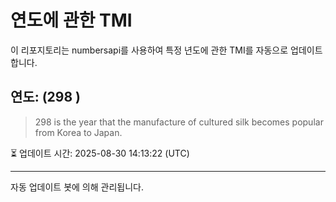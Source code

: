 
# 연도에 관한 TMI

이 리포지토리는 numbersapi를 사용하여 특정 년도에 관한 TMI를 자동으로 업데이트합니다.

## 연도: (298 )
> 298 is the year that the manufacture of cultured silk becomes popular from Korea to Japan.

⏳ 업데이트 시간: 2025-08-30 14:13:22 (UTC)

---
자동 업데이트 봇에 의해 관리됩니다.
